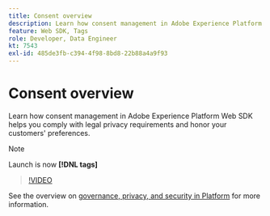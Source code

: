 ```yaml
---
title: Consent overview
description: Learn how consent management in Adobe Experience Platform Web SDK helps you comply with legal privacy requirements and honor your customers' preferences.
feature: Web SDK, Tags
role: Developer, Data Engineer
kt: 7543
exl-id: 485de3fb-c394-4f98-8bd8-22b88a4a9f93
---
```

# Consent overview

Learn how consent management in Adobe Experience Platform Web SDK helps you comply with legal privacy requirements and honor your customers' preferences.  

>[!NOTE]
>
> Launch is now **[!DNL tags]**

>[!VIDEO](https://video.tv.adobe.com/v/332693/?quality=12&learn=on)

See the overview on [governance, privacy, and security in Platform](https://experienceleague.adobe.com/docs/experience-platform/landing/governance-privacy-security/overview.html?lang=en#consent) for more information.
